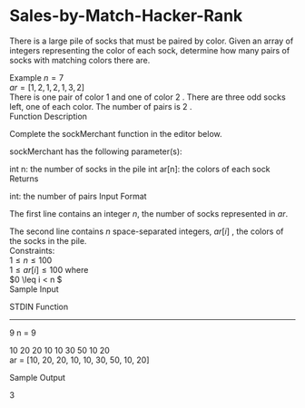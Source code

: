 # Sales-by-Match-Hacker-Rank
There is a large pile of socks that must be paired by color. Given an array of integers representing the color of each sock, determine how many pairs of socks with matching colors there are.

Example
$n=7$  
$ar = [1,2,1,2,1,3,2]$  
There is one pair of color $1$ and one of color $2$ . There are three odd socks left, one of each color. The number of pairs is $2$ .  
Function Description

Complete the sockMerchant function in the editor below.

sockMerchant has the following parameter(s):

int n: the number of socks in the pile
int ar[n]: the colors of each sock
Returns

int: the number of pairs
Input Format

The first line contains an integer $n$, the number of socks represented in $ar$.  

The second line contains $n$  space-separated integers, $ar[i]$ , the colors of the socks in the pile.  
Constraints:  
$1 \leq n \leq 100$  
$1 \leq ar[i] \leq 100$  where   
$0 \leq i < n $  
Sample Input

STDIN                       Function
-----                       --------
9                             n = 9  

10 20 20 10 10 30 50 10 20   
ar = [10, 20, 20, 10, 10, 30, 50, 10, 20]  

Sample Output  


3
